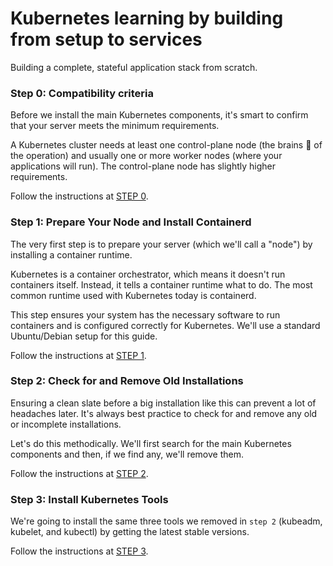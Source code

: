 # Kubernetes learning by building from setup to services
Building a complete, stateful application stack from scratch.

### Step 0: Compatibility criteria
Before we install the main Kubernetes components, it's smart to confirm that your server meets the minimum requirements.

A Kubernetes cluster needs at least one control-plane node (the brains 🧠 of the operation) and usually one or more worker nodes (where your applications will run). The control-plane node has slightly higher requirements.

Follow the instructions at [STEP 0](./step0.md).

### Step 1: Prepare Your Node and Install Containerd
The very first step is to prepare your server (which we'll call a "node") by installing a container runtime.

Kubernetes is a container orchestrator, which means it doesn't run containers itself. Instead, it tells a container runtime what to do. The most common runtime used with Kubernetes today is containerd.

This step ensures your system has the necessary software to run containers and is configured correctly for Kubernetes. We'll use a standard Ubuntu/Debian setup for this guide.

Follow the instructions at [STEP 1](./step1.md).


### Step 2: Check for and Remove Old Installations
Ensuring a clean slate before a big installation like this can prevent a lot of headaches later. It's always best practice to check for and remove any old or incomplete installations.

Let's do this methodically. We'll first search for the main Kubernetes components and then, if we find any, we'll remove them.

Follow the instructions at [STEP 2](./step2.md).


### Step 3: Install Kubernetes Tools
We're going to install the same three tools we removed in `step 2` (kubeadm, kubelet, and kubectl) by getting the latest stable versions.

Follow the instructions at [STEP 3](./step3.md).

